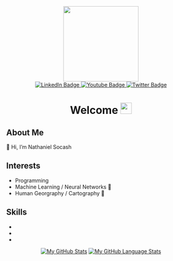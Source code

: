 <div id="header" align="center">
  <img src="https://media.giphy.com/media/lBm4rgtyIPJmywXzLW/giphy.gif" width="200"/>
 
  
  <div id="badges">
  <a href="https://www.linkedin.com/in/nathaniel-socash/">
    <img src="https://img.shields.io/badge/LinkedIn-blue?style=for-the-badge&logo=linkedin&logoColor=white" alt="LinkedIn Badge"/>
  </a>
  <a href="https://www.youtube.com/">
    <img src="https://img.shields.io/badge/YouTube-red?style=for-the-badge&logo=youtube&logoColor=white" alt="Youtube Badge"/>
  </a>
  <a href="your-twitter-URL">
    <img src="https://img.shields.io/badge/Twitter-blue?style=for-the-badge&logo=twitter&logoColor=white" alt="Twitter Badge"/>
  </a>
</div>

 <img src="https://komarev.com/ghpvc/?username=NathanielSocash&style=flat-square&color=blue" alt=""/>
 
 <h1>
  Welcome
  <img src="https://media.giphy.com/media/hvRJCLFzcasrR4ia7z/giphy.gif" width="30px"/>
</h1>

<html>
  <head>
  </head>
  <body>
    <div class="section" align="left">
      <h2>About Me</h2>
      <p> 👋 Hi, I’m Nathaniel Socash</p>
    </div>
    <div class="section" align="left">
      <h2>Interests</h2>
      <ul>
        <li>Programming</li>
        <li>Machine Learning / Neural Networks 🧠</li>
        <li>Human Georgraphy / Cartography 🌱</li>
      </ul>
    </div>
    <div class="section" align="left">
      <h2>Skills</h2>
      <ul>
        <li></li>
        <li></li>
        <li></li>
      </ul>
    </div>
  </body>
</html>

  
  [![My GitHub Stats](https://github-readme-stats.vercel.app/api/?username=NathanielSocash&count_private=true&theme=tokyonight&showicons=true)]()
[![My GitHub Language Stats](https://github-readme-stats.vercel.app/api/top-langs/?username=NathanielSocash&langs_count=5&theme=tokyonight)]()

